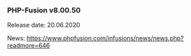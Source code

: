 ### PHP-Fusion v8.00.50
Release date: 20.06.2020

News: https://www.phpfusion.com/infusions/news/news.php?readmore=646
